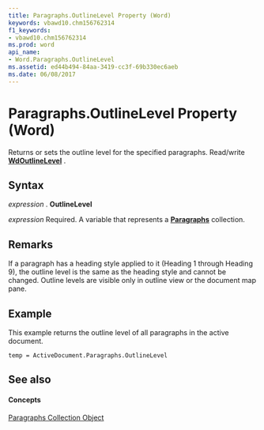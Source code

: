 ```yaml
---
title: Paragraphs.OutlineLevel Property (Word)
keywords: vbawd10.chm156762314
f1_keywords:
- vbawd10.chm156762314
ms.prod: word
api_name:
- Word.Paragraphs.OutlineLevel
ms.assetid: ed44b494-84aa-3419-cc3f-69b330ec6aeb
ms.date: 06/08/2017
---
```



# Paragraphs.OutlineLevel Property (Word)

Returns or sets the outline level for the specified paragraphs. Read/write  **[WdOutlineLevel](wdoutlinelevel-enumeration-word.md)** .


## Syntax

 _expression_ . **OutlineLevel**

 _expression_ Required. A variable that represents a **[Paragraphs](paragraphs-object-word.md)** collection.


## Remarks

If a paragraph has a heading style applied to it (Heading 1 through Heading 9), the outline level is the same as the heading style and cannot be changed. Outline levels are visible only in outline view or the document map pane.


## Example

This example returns the outline level of all paragraphs in the active document.


```
temp = ActiveDocument.Paragraphs.OutlineLevel
```


## See also


#### Concepts


[Paragraphs Collection Object](paragraphs-object-word.md)

